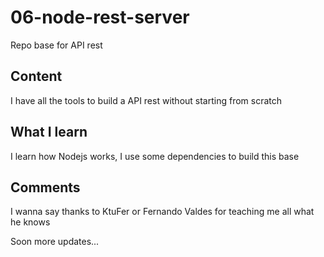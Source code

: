 # 06-node-rest-server

Repo base for API rest

## Content

I have all the tools to build a API rest without starting from scratch

## What I learn

I learn how Nodejs works, I use some dependencies to build this base

## Comments

I wanna say thanks to KtuFer or Fernando Valdes for teaching me all what he knows

Soon more updates...
